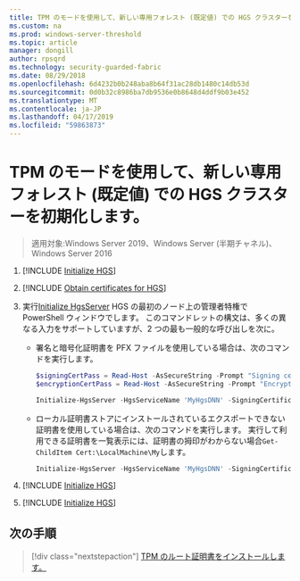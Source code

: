 ```yaml
---
title: TPM のモードを使用して、新しい専用フォレスト (既定値) での HGS クラスターを初期化します。
ms.custom: na
ms.prod: windows-server-threshold
ms.topic: article
manager: dongill
author: rpsqrd
ms.technology: security-guarded-fabric
ms.date: 08/29/2018
ms.openlocfilehash: 6d4232b0b248aba8b64f31ac28db1480c14db53d
ms.sourcegitcommit: 0d0b32c8986ba7db9536e0b8648d4ddf9b03e452
ms.translationtype: MT
ms.contentlocale: ja-JP
ms.lasthandoff: 04/17/2019
ms.locfileid: "59863873"
---
```

# <a name="initialize-the-hgs-cluster-using-tpm-mode-in-a-new-dedicated-forest-default"></a>TPM のモードを使用して、新しい専用フォレスト (既定値) での HGS クラスターを初期化します。

>適用対象:Windows Server 2019、Windows Server (半期チャネル)、Windows Server 2016

1.  [!INCLUDE [Initialize HGS](../../../includes/guarded-fabric-initialize-hgs-default-step-one.md)]

2.  [!INCLUDE [Obtain certificates for HGS](../../../includes/guarded-fabric-initialize-hgs-default-step-two.md)]

3.  実行[Initialize HgsServer](https://technet.microsoft.com/library/mt652185.aspx) HGS の最初のノード上の管理者特権で PowerShell ウィンドウでします。 このコマンドレットの構文は、多くの異なる入力をサポートしていますが、2 つの最も一般的な呼び出しを次に。

    -   署名と暗号化証明書を PFX ファイルを使用している場合は、次のコマンドを実行します。

        ```powershell
        $signingCertPass = Read-Host -AsSecureString -Prompt "Signing certificate password"
        $encryptionCertPass = Read-Host -AsSecureString -Prompt "Encryption certificate password"

        Initialize-HgsServer -HgsServiceName 'MyHgsDNN' -SigningCertificatePath '.\signCert.pfx' -SigningCertificatePassword $signingCertPass -EncryptionCertificatePath '.\encCert.pfx' -EncryptionCertificatePassword $encryptionCertPass -TrustTpm
        ```

    -   ローカル証明書ストアにインストールされているエクスポートできない証明書を使用している場合は、次のコマンドを実行します。 実行して利用できる証明書を一覧表示には、証明書の拇印がわからない場合`Get-ChildItem Cert:\LocalMachine\My`します。

        ```powershell
        Initialize-HgsServer -HgsServiceName 'MyHgsDNN' -SigningCertificateThumbprint '1A2B3C4D5E6F...' -EncryptionCertificateThumbprint '0F9E8D7C6B5A...' -TrustTpm
        ```

4.  [!INCLUDE [Initialize HGS](../../../includes/guarded-fabric-initialize-hgs-default-step-four.md)]

5.  [!INCLUDE [Initialize HGS](../../../includes/guarded-fabric-initialize-hgs-default-step-five.md)]

## <a name="next-step"></a>次の手順

>[!div class="nextstepaction"]
[TPM のルート証明書をインストールします。](guarded-fabric-install-trusted-tpm-root-certificates.md)
  